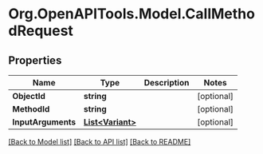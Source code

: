 # Org.OpenAPITools.Model.CallMethodRequest

## Properties

Name | Type | Description | Notes
------------ | ------------- | ------------- | -------------
**ObjectId** | **string** |  | [optional] 
**MethodId** | **string** |  | [optional] 
**InputArguments** | [**List&lt;Variant&gt;**](Variant.md) |  | [optional] 

[[Back to Model list]](../README.md#documentation-for-models) [[Back to API list]](../README.md#documentation-for-api-endpoints) [[Back to README]](../README.md)

